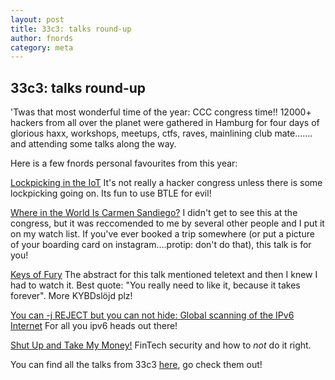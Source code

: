 ```yaml
---
layout: post
title: 33c3: talks round-up
author: fnords
category: meta
---
```


## 33c3: talks round-up ##

'Twas that most wonderful time of the year: CCC congress time!! 12000+ hackers from all over the planet were gathered in Hamburg for four days of glorious haxx, workshops, meetups, ctfs, raves, mainlining club mate....... and attending some talks along the way.  

Here is a few fnords personal favourites from this year:

[Lockpicking in the IoT](https://media.ccc.de/v/33c3-8019-lockpicking_in_the_iot)
It's not really a hacker congress unless there is some lockpicking going on. Its fun to use BTLE for evil! 

[Where in the World Is Carmen Sandiego?](https://media.ccc.de/v/33c3-7964-where_in_the_world_is_carmen_sandiego)
I didn't get to see this at the congress, but it was reccomended to me by several other people and I put it on my watch list. If you've ever booked a trip somewhere (or put a picture of your boarding card on instagram....protip: don't do that), this talk is for you! 

[Keys of Fury](https://media.ccc.de/v/33c3-8408-keys_of_fury)
The abstract for this talk mentioned teletext and then I knew I had to watch it. Best quote: "You really need to like it, because it takes forever". More KYBDslöjd plz!

[You can -j REJECT but you can not hide: Global scanning of the IPv6 Internet](https://media.ccc.de/v/33c3-8061-you_can_-j_reject_but_you_can_not_hide_global_scanning_of_the_ipv6_internet)
For all you ipv6 heads out there!

[Shut Up and Take My Money!](https://media.ccc.de/v/33c3-7969-shut_up_and_take_my_money)
FinTech security and how to *not* do it right. 

You can find all the talks from 33c3 [here](https://media.ccc.de/c/33c3), go check them out!
